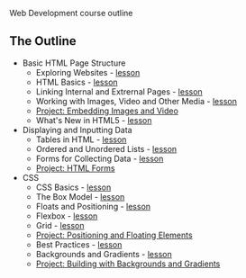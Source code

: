 Web Development course outline

## The Outline

- Basic HTML Page Structure
  - Exploring Websites - [lesson](introduction.md)
  - HTML Basics - [lesson](html5_basics.md)
  - Linking Internal and Extrernal Pages - [lesson](links.md)
  - Working with Images, Video and Other Media - [lesson](images.md)
  - [Project: Embedding Images and Video](project_media.md)
  - What's New in HTML5 - [lesson](new_html5.md)
- Displaying and Inputting Data
  - Tables in HTML - [lesson](tables.md)
  - Ordered and Unordered Lists - [lesson](lists.md)
  - Forms for Collecting Data - [lesson](html_forms.md)
  - [Project: HTML Forms](project_html_forms.md)
- CSS
  - CSS Basics - [lesson](css_basics.md)
  - The Box Model - [lesson](box_model.md)
  - Floats and Positioning - [lesson](floats_positioning.md)
  - Flexbox - [lesson](flexbox_layout.md)
  - Grid - [lesson](grid_layout.md)
  - [Project: Positioning and Floating Elements](project_positioning.md)
  - Best Practices - [lesson](best_practices.md)
  - Backgrounds and Gradients - [lesson](backgrounds.md)
  - [Project: Building with Backgrounds and Gradients](project_backgrounds.md)
